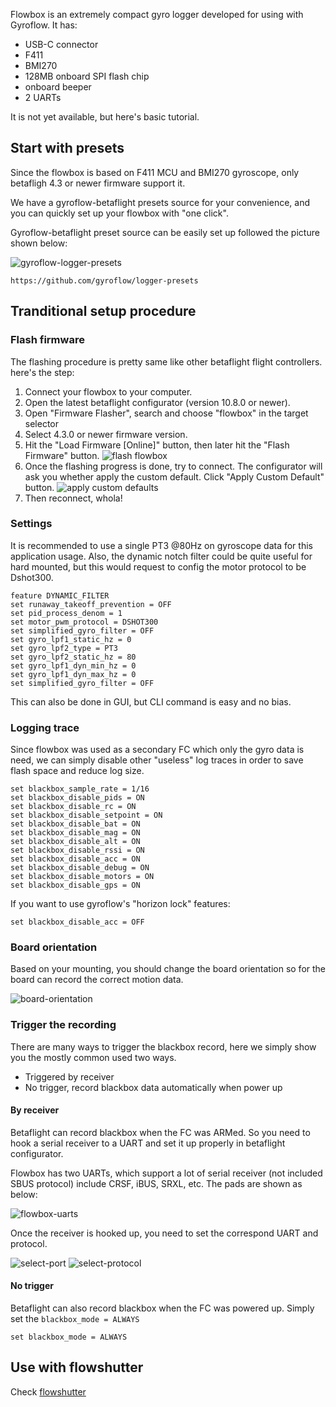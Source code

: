 Flowbox is an extremely compact gyro logger developed for using with Gyroflow. It has:

- USB-C connector
- F411
- BMI270
- 128MB onboard SPI flash chip
- onboard beeper
- 2 UARTs

It is not yet available, but here's basic tutorial.

## Start with presets

Since the flowbox is based on F411 MCU and BMI270 gyroscope, only betafligh 4.3 or newer firmware support it.

We have a gyroflow-betaflight presets source for your convenience, and you can quickly set up your flowbox with "one click".

Gyroflow-betaflight preset source can be easily set up followed the picture shown below:

![gyroflow-logger-presets](img/logger-preset-how-to-use.png)

```
https://github.com/gyroflow/logger-presets
```

## Tranditional setup procedure

### Flash firmware

The flashing procedure is pretty same like other betaflight flight controllers. here's the step:

1. Connect your flowbox to your computer.
2. Open the latest betaflight configurator (version 10.8.0 or newer).
3. Open "Firmware Flasher", search and choose "flowbox" in the target selector
4. Select 4.3.0 or newer firmware version.
5. Hit the "Load Firmware \[Online]" button, then later hit the "Flash Firmware" button.
![flash flowbox](img/flash-flowbox.png)
6. Once the flashing progress is done, try to connect. The configurator will ask you whether apply the custom default. Click "Apply Custom Default" button.
![apply custom defaults](img/apply-custom-defaults.png)
7. Then reconnect, whola!

### Settings

It is recommended to use a single PT3 @80Hz on gyroscope data for this application usage.
Also, the dynamic notch filter could be quite useful for hard mounted, but this would request to config the motor protocol to be Dshot300.

```
feature DYNAMIC_FILTER
set runaway_takeoff_prevention = OFF
set pid_process_denom = 1
set motor_pwm_protocol = DSHOT300
set simplified_gyro_filter = OFF
set gyro_lpf1_static_hz = 0
set gyro_lpf2_type = PT3
set gyro_lpf2_static_hz = 80
set gyro_lpf1_dyn_min_hz = 0
set gyro_lpf1_dyn_max_hz = 0
set simplified_gyro_filter = OFF
```
This can also be done in GUI, but CLI command is easy and no bias.

### Logging trace

Since flowbox was used as a secondary FC which only the gyro data is need, we can simply disable other "useless" log traces in order to save flash space and reduce log size.
```
set blackbox_sample_rate = 1/16
set blackbox_disable_pids = ON
set blackbox_disable_rc = ON
set blackbox_disable_setpoint = ON
set blackbox_disable_bat = ON
set blackbox_disable_mag = ON
set blackbox_disable_alt = ON
set blackbox_disable_rssi = ON
set blackbox_disable_acc = ON
set blackbox_disable_debug = ON
set blackbox_disable_motors = ON
set blackbox_disable_gps = ON
```

If you want to use gyroflow's "horizon lock" features:
```
set blackbox_disable_acc = OFF
```

### Board orientation

Based on your mounting, you should change the board orientation so for the board can record the correct motion data.

![board-orientation](img/board-orientation.png)

### Trigger the recording

There are many ways to trigger the blackbox record, here we simply show you the mostly common used two ways.

- Triggered by receiver
- No trigger, record blackbox data automatically when power up

#### By receiver

Betaflight can record blackbox when the FC was ARMed. So you need to hook a serial receiver to a UART and set it up properly in betaflight configurator.

Flowbox has two UARTs, which support a lot of serial receiver (not included SBUS protocol) include CRSF, iBUS, SRXL, etc. The pads are shown as below:

![flowbox-uarts](img/flowbox-uarts.png)

Once the receiver is hooked up, you need to set the correspond UART and protocol.

![select-port](img/select-port.png)
![select-protocol](img/select-protocol.png)

#### No trigger

Betaflight can also record blackbox when the FC was powered up. Simply set the `blackbox_mode = ALWAYS`

```
set blackbox_mode = ALWAYS
```

## Use with flowshutter

Check [flowshutter](flowshutter/flowshutter.md)
